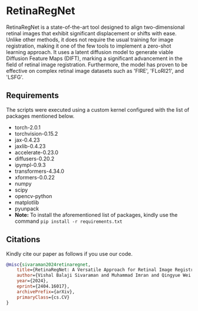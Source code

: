 # RetinaRegNet
RetinaRegNet is a state-of-the-art tool designed to align two-dimensional retinal images that exhibit significant displacement or shifts with ease. Unlike other methods, it does not require the usual training for image registration, making it one of the few tools to implement a zero-shot learning approach. It uses a latent diffusion model to generate viable Diffusion Feature Maps (DIFT), marking a significant advancement in the field of retinal image registration. Furthermore, the model has proven to be effective on complex retinal image datasets such as 'FIRE', 'FLoRI21', and 'LSFG'.
## Requirements
The scripts were executed using a custom kernel configured with the list of packages mentioned below.
* torch-2.0.1
* torchvision-0.15.2
* jax-0.4.23
* jaxlib-0.4.23
* accelerate-0.23.0
* diffusers-0.20.2
* ipympl-0.9.3
* transformers-4.34.0
* xformers-0.0.22
* numpy
* scipy
* opencv-python
* matplotlib
* pyunpack
* **Note:** To install the aforementioned list of packages, kindly use the command `pip install -r requirements.txt`
## Citations
Kindly cite our paper as follows if you use our code.
```bibtex
@misc{sivaraman2024retinaregnet,
    title={RetinaRegNet: A Versatile Approach for Retinal Image Registration},
    author={Vishal Balaji Sivaraman and Muhammad Imran and Qingyue Wei and Preethika Muralidharan and Michelle R. Tamplin and Isabella M. Grumbach and Randy H. Kardon and Jui-Kai Wang and Yuyin Zhou and Wei Shao},
    year={2024},
    eprint={2404.16017},
    archivePrefix={arXiv},
    primaryClass={cs.CV}
}
